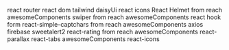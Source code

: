 react router
react dom
tailwind
daisyUi
react icons
React Helmet from reach awesomeComponents
swiper from reach awesomeComponents
react hook form
react-simple-captchars from reach awesomeComponents
axios
firebase
sweetalert2
react-rating from reach awesomeComponents
react-parallax
react-tabs awesomeComponents
react-icons
